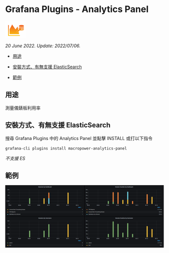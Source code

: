 # Grafana Plugins - Analytics Panel 

![img](Analytics_Panel_icon.png)

*20 June 2022. Update: 2022/07/06.*

* [用途](#use)

* [安裝方式、有無支援 ElasticSearch](#install)

* [範例](#example)

<h2 id="use">用途</h2>

測量儀錶板利用率

<h2 id="install">安裝方式、有無支援 ElasticSearch</h2>

搜尋 Grafana Plugins 中的 Analytics Panel 並點擊 INSTALL 或打以下指令

    grafana-cli plugins install macropower-analytics-panel

*不支援 ES*

<h2 id="example">範例</h2>

![img](analystic_panel.png)

